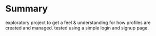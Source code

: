 # Summary
exploratory project to get a feel & understanding for how profiles are created and managed. tested using a simple login and signup page. 
